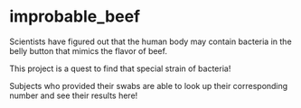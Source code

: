 # improbable_beef
Scientists have figured out that the human body may contain bacteria in the belly button that mimics the flavor of beef.

This project is a quest to find that special strain of bacteria!

Subjects who provided their swabs are able to look up their corresponding number and see their results here!